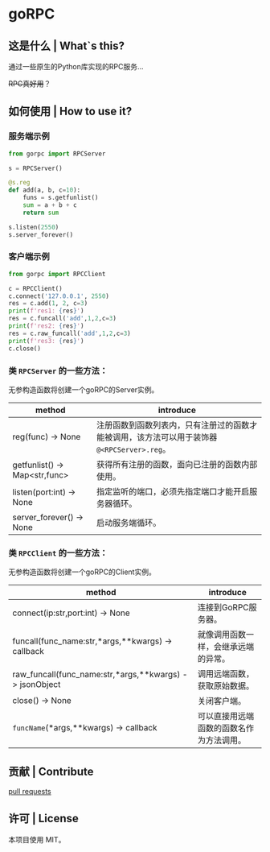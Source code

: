 # goRPC

## 这是什么 | What`s this?

通过一些原生的Python库实现的RPC服务...

~~RPC真好用~~？

## 如何使用 | How to use it?

### 服务端示例

```python
from gorpc import RPCServer

s = RPCServer()

@s.reg
def add(a, b, c=10):
    funs = s.getfunlist()
    sum = a + b + c
    return sum

s.listen(2550)
s.server_forever()
```

### 客户端示例
```python
from gorpc import RPCClient

c = RPCClient()
c.connect('127.0.0.1', 2550)
res = c.add(1, 2, c=3)
print(f'res1: {res}')
res = c.funcall('add',1,2,c=3)
print(f'res2: {res}')
res = c.raw_funcall('add',1,2,c=3)
print(f'res3: {res}')
c.close()
```

### 类 `RPCServer` 的一些方法：

无参构造函数将创建一个goRPC的Server实例。

method|introduce
----|----
reg(func) -> None | 注册函数到函数列表内，只有注册过的函数才能被调用，该方法可以用于装饰器 `@<RPCServer>.reg`。
getfunlist() -> Map<str,func> | 获得所有注册的函数，面向已注册的函数内部使用。
listen(port:int) -> None | 指定监听的端口，必须先指定端口才能开启服务器循环。
server_forever() -> None | 启动服务端循环。

### 类 `RPCClient` 的一些方法：

无参构造函数将创建一个goRPC的Client实例。

method|introduce
----|----
connect(ip:str,port:int) -> None | 连接到GoRPC服务器。
funcall(func_name:str,*args,**kwargs) -> callback | 就像调用函数一样，会继承远端的异常。
raw_funcall(func_name:str,*args,**kwargs) -> jsonObject | 调用远端函数，获取原始数据。
close() -> None | 关闭客户端。
`funcName`(*args,**kwargs)  -> callback | 可以直接用远端函数的函数名作为方法调用。

## 贡献 | Contribute

[pull requests](https://github.com/AyalaKaguya/goRPC/pulls)

## 许可 | License

本项目使用 MIT。